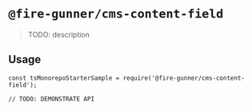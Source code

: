 # `@fire-gunner/cms-content-field`

> TODO: description

## Usage

```
const tsMonorepoStarterSample = require('@fire-gunner/cms-content-field');

// TODO: DEMONSTRATE API
```
